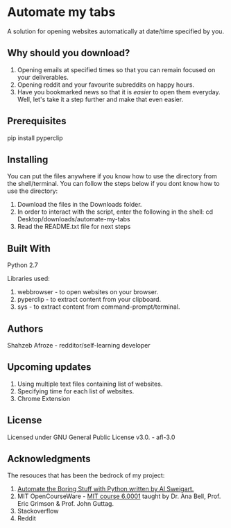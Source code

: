 # Automate my tabs

A solution for opening websites automatically at date/time specified by you.

## Why should you download?
1. Opening emails at specified times so that you can remain focused on your deliverables. 
2. Opening reddit and your favourite subreddits on happy hours.
3. Have you bookmarked news so that it is *easier* to open them everyday. Well, let's take it a step further and make that even easier.

## Prerequisites
pip install pyperclip

## Installing
You can put the files anywhere if you know how to use the directory from the shell/terminal.
You can follow the steps below if you dont know how to use the directory:
1. Download the files in the Downloads folder.
2. In order to interact with the script, enter the following in the shell: cd Desktop/downloads/automate-my-tabs
3. Read the README.txt file for next steps

## Built With
Python 2.7

Libraries used:
1. webbrowser - to open websites on your browser.
2. pyperclip - to extract content from your clipboard.
3. sys - to extract content from command-prompt/terminal.

## Authors
Shahzeb Afroze - redditor/self-learning developer

## Upcoming updates
1. Using multiple text files containing list of websites.
2. Specifying time for each list of websites.
3. Chrome Extension

## License
Licensed under GNU General Public License v3.0. - afl-3.0

## Acknowledgments
The resouces that has been the bedrock of my project:

1. [Automate the Boring Stuff with Python written by Al Sweigart.](https://automatetheboringstuff.com/)
2. MIT OpenCourseWare - [MIT course 6.0001](https://ocw.mit.edu/courses/electrical-engineering-and-computer-science/6-0001-introduction-to-computer-science-and-programming-in-python-fall-2016/) taught by Dr. Ana Bell, Prof. Eric Grimson & Prof. John Guttag.
3. Stackoverflow
4. Reddit
